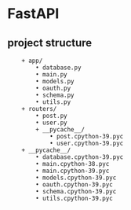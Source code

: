 # FastAPI

## project structure
        + app/
            • database.py
            • main.py
            • models.py
            • oauth.py
            • schema.py
            • utils.py
        + routers/
            • post.py
            • user.py
            + __pycache__/
                • post.cpython-39.pyc
                • user.cpython-39.pyc
        + __pycache__/
            • database.cpython-39.pyc
            • main.cpython-38.pyc
            • main.cpython-39.pyc
            • models.cpython-39.pyc
            • oauth.cpython-39.pyc
            • schema.cpython-39.pyc
            • utils.cpython-39.pyc